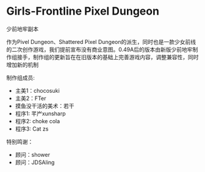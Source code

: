 Girls-Frontline Pixel Dungeon
=======================
少前地牢副本

作为Pivel Dungeon、Shattered Pixel Dungeon的派生，同时也是一款少女前线的二次创作游戏，我们提前宣布没有商业意图。0.49A后的版本由新版少前地牢制作组接手，制作组的更新旨在在旧版本的基础上完善游戏内容，调整兼容性，同时增加新的机制

制作组成员:

 - 主美1：chocosuki<br/>
 - 主美2：FTer<br/>
 - 摸鱼没干活的美术：若干<br/>
 - 程序1: 芊屵xunsharp<br/>
 - 程序2: choke cola<br/>
 - 程序3: Cat zs<br/>

特别鸣谢：

 - 顾问：shower<br/>
 - 顾问：JDSAling<br/>

